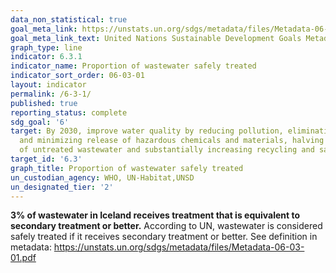 ```yaml
---
data_non_statistical: true
goal_meta_link: https://unstats.un.org/sdgs/metadata/files/Metadata-06-03-01.pdf
goal_meta_link_text: United Nations Sustainable Development Goals Metadata (pdf 428kB)
graph_type: line
indicator: 6.3.1
indicator_name: Proportion of wastewater safely treated
indicator_sort_order: 06-03-01
layout: indicator
permalink: /6-3-1/
published: true
reporting_status: complete
sdg_goal: '6'
target: By 2030, improve water quality by reducing pollution, eliminating dumping
  and minimizing release of hazardous chemicals and materials, halving the proportion
  of untreated wastewater and substantially increasing recycling and safe reuse globally
target_id: '6.3'
graph_title: Proportion of wastewater safely treated
un_custodian_agency: WHO, UN-Habitat,UNSD
un_designated_tier: '2'
---
```


**3% of wastewater in Iceland receives treatment that is equivalent to secondary treatment or better.** According to UN, wastewater is considered safely treated if it receives secondary treatment or better. See definition in metadata: https://unstats.un.org/sdgs/metadata/files/Metadata-06-03-01.pdf
